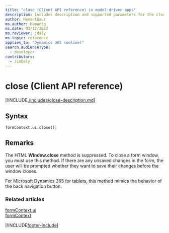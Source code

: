 ```yaml
---
title: "close (Client API reference) in model-driven apps"
description: Includes description and supported parameters for the close method.
author: HemantGaur
ms.author: hemantg
ms.date: 03/12/2022
ms.reviewer: jdaly
ms.topic: reference
applies_to: "Dynamics 365 (online)"
search.audienceType: 
  - developer
contributors:
  - JimDaly
---
```

# close (Client API reference)



[!INCLUDE[./includes/close-description.md](./includes/close-description.md)]

## Syntax

`formContext.ui.close();`

## Remarks

The HTML **Window.close** method is suppressed. To close a form window, you must use this method. If there are any unsaved changes in the form, the user will be prompted whether they want to save their changes before the window closes.

For Microsoft Dynamics 365 for tablets, this method mimics the behavior of the back navigation button.

### Related articles

[formContext.ui](../formContext-ui.md)   
[formContext](../../clientapi-form-context.md)

[!INCLUDE[footer-include](../../../../../includes/footer-banner.md)]
